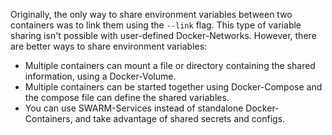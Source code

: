 Originally, the only way to share environment variables between two containers was to link them using the `--link` flag. This type of variable sharing isn't possible with user-defined Docker-Networks. However, there are better ways to share environment variables:
* Multiple containers can mount a file or directory containing the shared information, using a Docker-Volume.
* Multiple containers can be started together using Docker-Compose and the compose file can define the shared variables.
* You can use SWARM-Services instead of standalone Docker-Containers, and take advantage of shared secrets and configs.